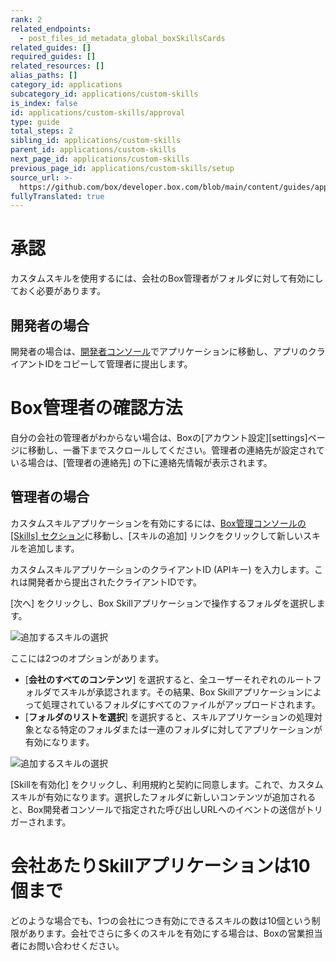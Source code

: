 ```yaml
---
rank: 2
related_endpoints:
  - post_files_id_metadata_global_boxSkillsCards
related_guides: []
required_guides: []
related_resources: []
alias_paths: []
category_id: applications
subcategory_id: applications/custom-skills
is_index: false
id: applications/custom-skills/approval
type: guide
total_steps: 2
sibling_id: applications/custom-skills
parent_id: applications/custom-skills
next_page_id: applications/custom-skills
previous_page_id: applications/custom-skills/setup
source_url: >-
  https://github.com/box/developer.box.com/blob/main/content/guides/applications/custom-skills/approval.md
fullyTranslated: true
---
```

# 承認

カスタムスキルを使用するには、会社のBox管理者がフォルダに対して有効にしておく必要があります。

## 開発者の場合

開発者の場合は、[開発者コンソール][devconsole]でアプリケーションに移動し、アプリのクライアントIDをコピーして管理者に提出します。

<Message>

# Box管理者の確認方法

自分の会社の管理者がわからない場合は、Boxの[アカウント設定][settings]ページに移動し、一番下までスクロールしてください。管理者の連絡先が設定されている場合は、\[管理者の連絡先] の下に連絡先情報が表示されます。

</Message>

## 管理者の場合

カスタムスキルアプリケーションを有効にするには、[Box管理コンソールの \[Skills\] セクション][adminconsole]に移動し、\[スキルの追加] リンクをクリックして新しいスキルを追加します。

カスタムスキルアプリケーションのクライアントID (APIキー) を入力します。これは開発者から提出されたクライアントIDです。

\[次へ] をクリックし、Box Skillアプリケーションで操作するフォルダを選択します。

<ImageFrame border>

![追加するスキルの選択](./images/skills-select.png)

</ImageFrame>

ここには2つのオプションがあります。

* \[**会社のすべてのコンテンツ**] を選択すると、全ユーザーそれぞれのルートフォルダでスキルが承認されます。その結果、Box Skillアプリケーションによって処理されているフォルダにすべてのファイルがアップロードされます。
* \[**フォルダのリストを選択**] を選択すると、スキルアプリケーションの処理対象となる特定のフォルダまたは一連のフォルダに対してアプリケーションが有効になります。

<ImageFrame border>

![追加するスキルの選択](./images/skills-confirm.png)

</ImageFrame>

\[Skillを有効化] をクリックし、利用規約と契約に同意します。これで、カスタムスキルが有効になります。選択したフォルダに新しいコンテンツが追加されると、Box開発者コンソールで指定された呼び出しURLへのイベントの送信がトリガーされます。

<Message>

# 会社あたりSkillアプリケーションは10個まで

どのような場合でも、1つの会社につき有効にできるスキルの数は10個という制限があります。会社でさらに多くのスキルを有効にする場合は、Boxの営業担当者にお問い合わせください。

</Message>

[adminconsole]: https://app.box.com/master/skills

[devconsole]: https://app.box.com/developers/console
